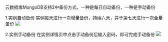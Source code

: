 ﻿云数据库MongoDB支持2中备份方式，一种是每日自动备份，一种是手动备份

1.实例自动备份
实例每天进行一次增量备份，持续六天，并于第七天进行一次全量备份
![](https://mc.qcloudimg.com/static/img/4177b1b21ded9ec323c127965da9149e/zidongbeif.png)

2.实例手动备份
在实例详情页中点击手动备份后输入密码，即可完成手动备份
![](https://mc.qcloudimg.com/static/img/f3884e673178cd4e7d74055a82d6695a/shoudongbeif.png)

